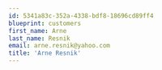 ```yaml
---
id: 5341a83c-352a-4338-bdf8-18696cd89ff4
blueprint: customers
first_name: Arne
last_name: Resnik
email: arne.resnik@yahoo.com
title: 'Arne Resnik'
---
```


